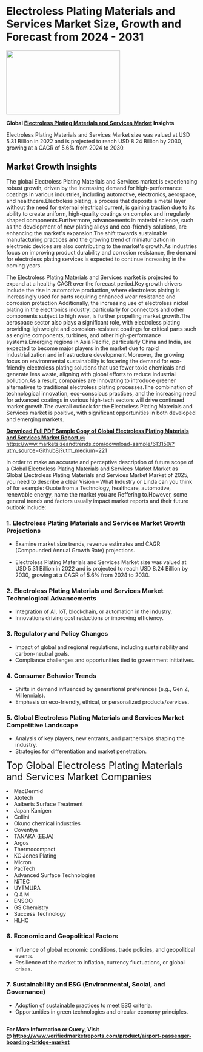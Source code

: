 <H1>Electroless Plating Materials and Services Market Size, Growth and Forecast from 2024 - 2031</H1><img class="aligncenter size-medium wp-image-584254" src="https://thirdeyenews.in/wp-content/uploads/2024/09/Global-Market-Research-300x168.jpeg" alt="" width="300" height="168" /><p><strong>Global&nbsp;<a href="https://www.marketsizeandtrends.com/download-sample/613150/?utm_source=Github8j?utm_medium=221">Electroless Plating Materials and Services Market</a> Insights</strong></p><p>Electroless Plating Materials and Services Market size was valued at USD 5.31 Billion in 2022 and is projected to reach USD 8.24 Billion by 2030, growing at a CAGR of 5.6% from 2024 to 2030.</p><p><h2>Market Growth Insights</h2> <p>The global Electroless Plating Materials and Services market is experiencing robust growth, driven by the increasing demand for high-performance coatings in various industries, including automotive, electronics, aerospace, and healthcare.Electroless plating, a process that deposits a metal layer without the need for external electrical current, is gaining traction due to its ability to create uniform, high-quality coatings on complex and irregularly shaped components.Furthermore, advancements in material science, such as the development of new plating alloys and eco-friendly solutions, are enhancing the market's expansion.The shift towards sustainable manufacturing practices and the growing trend of miniaturization in electronic devices are also contributing to the market's growth.As industries focus on improving product durability and corrosion resistance, the demand for electroless plating services is expected to continue increasing in the coming years.</p> <p><a href="#"></a></p> <p>The Electroless Plating Materials and Services market is projected to expand at a healthy CAGR over the forecast period.Key growth drivers include the rise in automotive production, where electroless plating is increasingly used for parts requiring enhanced wear resistance and corrosion protection.Additionally, the increasing use of electroless nickel plating in the electronics industry, particularly for connectors and other components subject to high wear, is further propelling market growth.The aerospace sector also plays a significant role, with electroless plating providing lightweight and corrosion-resistant coatings for critical parts such as engine components, turbines, and other high-performance systems.Emerging regions in Asia Pacific, particularly China and India, are expected to become major players in the market due to rapid industrialization and infrastructure development.Moreover, the growing focus on environmental sustainability is fostering the demand for eco-friendly electroless plating solutions that use fewer toxic chemicals and generate less waste, aligning with global efforts to reduce industrial pollution.As a result, companies are innovating to introduce greener alternatives to traditional electroless plating processes.The combination of technological innovation, eco-conscious practices, and the increasing need for advanced coatings in various high-tech sectors will drive continued market growth.The overall outlook for the Electroless Plating Materials and Services market is positive, with significant opportunities in both developed and emerging markets.</p> <p><a href="#"></p><p><span class=""><strong>Download Full PDF Sample Copy of Global Electroless Plating Materials and Services Market Report</strong> @ <a href="https://www.marketsizeandtrends.com/download-sample/613150/?utm_source=Github8j?utm_medium=221" target="_blank">https://www.marketsizeandtrends.com/download-sample/613150/?utm_source=Github8j?utm_medium=221</a></span></p><p>In order to make an accurate and perceptive description of future scope of a Global&nbsp;Electroless Plating Materials and Services Market Market as Global&nbsp;Electroless Plating Materials and Services Market Market of 2025, you need to describe a clear Vision &ndash; What Industry or Linda can you think of for example: Quote from a Technology, healthcare, automotive, renewable energy, name the market you are Reffering to.However, some general trends and factors usually impact market reports and their future outlook include:</p><h3>1.&nbsp;<strong>Electroless Plating Materials and Services Market Growth Projections</strong></h3><ul><li>Examine market size trends, revenue estimates and CAGR (Compounded Annual Growth Rate) projections.</li><li><p>Electroless Plating Materials and Services Market size was valued at USD 5.31 Billion in 2022 and is projected to reach USD 8.24 Billion by 2030, growing at a CAGR of 5.6% from 2024 to 2030.</p></li></ul><h3>2.&nbsp;<strong>Electroless Plating Materials and Services Market Technological Advancements</strong></h3><ul><li>Integration of AI, IoT, blockchain, or automation in the industry.</li><li>Innovations driving cost reductions or improving efficiency.</li></ul><h3>3.&nbsp;<strong>Regulatory and Policy Changes</strong></h3><ul><li>Impact of global and regional regulations, including sustainability and carbon-neutral goals.</li><li>Compliance challenges and opportunities tied to government initiatives.</li></ul><h3>4.&nbsp;<strong>Consumer Behavior Trends</strong></h3><ul><li>Shifts in demand influenced by generational preferences (e.g., Gen Z, Millennials).</li><li>Emphasis on eco-friendly, ethical, or personalized products/services.</li></ul><h3>5.&nbsp;<strong>Global Electroless Plating Materials and Services Market Competitive Landscape</strong></h3><ul><li>Analysis of key players, new entrants, and partnerships shaping the industry.</li><li>Strategies for differentiation and market penetration.</li></ul><p data-pm-slice="1 1 []"><span style="color: inherit; font-family: inherit; font-size: 25px;">Top Global Electroless Plating Materials and Services Market Companies</span></p><div class="" data-test-id=""><p><li>MacDermid</li><li> Atotech</li><li> Aalberts Surface Treatment</li><li> Japan Kanigen</li><li> Collini</li><li> Okuno chemical industries</li><li> Coventya</li><li> TANAKA (EEJA)</li><li> Argos</li><li> Thermocompact</li><li> KC Jones Plating</li><li> Micron</li><li> PacTech</li><li> Advanced Surface Technologies</li><li> NiTEC</li><li> UYEMURA</li><li> Q & M</li><li> ENSOO</li><li> GS Chemistry</li><li> Success Technology</li><li> HLHC</li></p></div><h3>6.&nbsp;<strong>Economic and Geopolitical Factors</strong></h3><ul><li>Influence of global economic conditions, trade policies, and geopolitical events.</li><li>Resilience of the market to inflation, currency fluctuations, or global crises.</li></ul><h3>7.&nbsp;<strong>Sustainability and ESG (Environmental, Social, and Governance)</strong></h3><ul><li>Adoption of sustainable practices to meet ESG criteria.</li><li>Opportunities in green technologies and circular economy principles.</li></ul><h2><strong style="font-size: 14px;">For More Information or Query, Visit @&nbsp;</strong><a style="background-color: #ffffff; font-size: 14px;" href="https://www.marketsizeandtrends.com/report/electroless-plating-materials-and-services-market/" target="_blank">https://www.verifiedmarketreports.com/product/airport-passenger-boarding-bridge-market</a></h2>